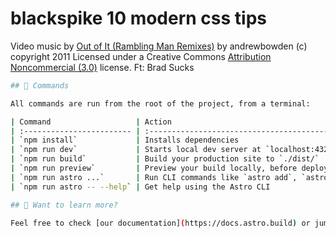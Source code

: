# blackspike 10 modern css tips

Video music by <a href="https://dig.ccmixter.org/files/andrewbowden/33629">Out of It (Rambling Man Remixes)</a> by andrewbowden (c) copyright 2011 Licensed under a Creative Commons <a href="http://creativecommons.org/licenses/by-nc/3.0/">Attribution Noncommercial  (3.0)</a> license. Ft: Brad Sucks

```sh
## 🧞 Commands

All commands are run from the root of the project, from a terminal:

| Command                   | Action                                           |
| :------------------------ | :----------------------------------------------- |
| `npm install`             | Installs dependencies                            |
| `npm run dev`             | Starts local dev server at `localhost:4321`      |
| `npm run build`           | Build your production site to `./dist/`          |
| `npm run preview`         | Preview your build locally, before deploying     |
| `npm run astro ...`       | Run CLI commands like `astro add`, `astro check` |
| `npm run astro -- --help` | Get help using the Astro CLI                     |

## 👀 Want to learn more?

Feel free to check [our documentation](https://docs.astro.build) or jump into our [Discord server](https://astro.build/chat).
